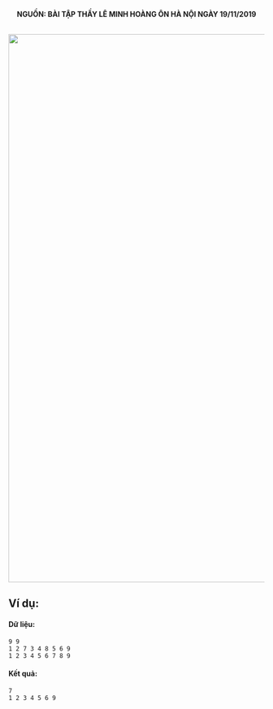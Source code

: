 **<center>NGUỒN: BÀI TẬP THẦY LÊ MINH HOÀNG ÔN HÀ NỘI NGÀY 19/11/2019</center>**
<br>

<img src="/images/problems/1131/lcs.svg" width=1080px>

## Ví dụ:
#### Dữ liệu:
```
9 9
1 2 7 3 4 8 5 6 9 
1 2 3 4 5 6 7 8 9
```

#### Kết quả:
```
7 
1 2 3 4 5 6 9
```